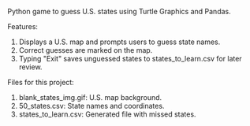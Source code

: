 Python game to guess U.S. states using Turtle Graphics and Pandas.

Features:
1) Displays a U.S. map and prompts users to guess state names.
2) Correct guesses are marked on the map.
3) Typing "Exit" saves unguessed states to states_to_learn.csv for later review.

Files for this project:
1) blank_states_img.gif: U.S. map background.
2) 50_states.csv: State names and coordinates.
3) states_to_learn.csv: Generated file with missed states.
